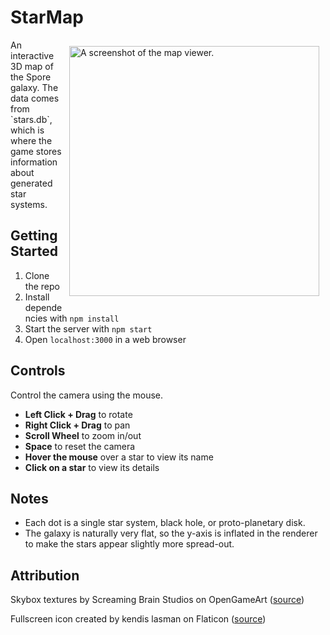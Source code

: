 # StarMap

<img src="/thumb.gif" alt="A screenshot of the map viewer." align="right" style="float: right; margin: 10px; width: 400px">
An interactive 3D map of the Spore galaxy. The data comes from `stars.db`, which is where the game stores information about generated star systems.

## Getting Started

1. Clone the repo
2. Install dependencies with `npm install`
3. Start the server with `npm start`
3. Open `localhost:3000` in a web browser

## Controls

Control the camera using the mouse.
* **Left Click + Drag** to rotate
* **Right Click + Drag** to pan
* **Scroll Wheel** to zoom in/out
* **Space** to reset the camera
* **Hover the mouse** over a star to view its name
* **Click on a star** to view its details

## Notes

* Each dot is a single star system, black hole, or proto-planetary disk. 
* The galaxy is naturally very flat, so the y-axis is inflated in the renderer to make the stars appear slightly more spread-out.

## Attribution

Skybox textures by Screaming Brain Studios on OpenGameArt ([source](https://opengameart.org/content/seamless-space-backgrounds))

Fullscreen icon created by kendis lasman on Flaticon ([source](https://www.flaticon.com/free-icons/fullscreen))